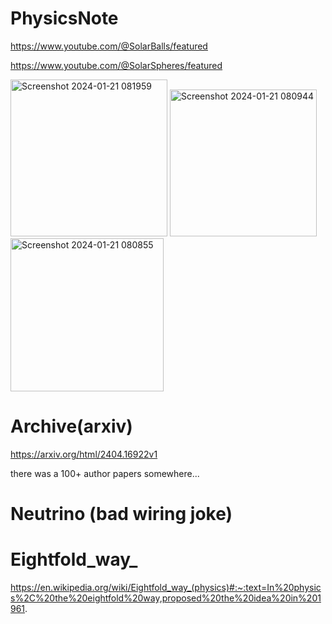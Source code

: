 # PhysicsNote

https://www.youtube.com/@SolarBalls/featured

https://www.youtube.com/@SolarSpheres/featured

<img width="251" alt="Screenshot 2024-01-21 081959" src="https://github.com/ewdlop/PhysicsNote/assets/25368970/54095106-6ed8-4fa7-a043-6ac158615fe7">

<img width="235" alt="Screenshot 2024-01-21 080944" src="https://github.com/ewdlop/PhysicsNote/assets/25368970/f088d958-77c7-4e31-84d9-0cddb756e4cd">

<img width="245" alt="Screenshot 2024-01-21 080855" src="https://github.com/ewdlop/PhysicsNote/assets/25368970/1836e752-facb-4209-9c77-b5b98bb8546f">



# Archive(arxiv)

https://arxiv.org/html/2404.16922v1

there was a 100+ author papers somewhere...

# Neutrino (bad wiring joke)

# Eightfold_way_
https://en.wikipedia.org/wiki/Eightfold_way_(physics)#:~:text=In%20physics%2C%20the%20eightfold%20way,proposed%20the%20idea%20in%201961.
